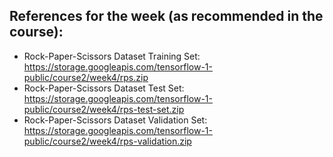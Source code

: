 ## References for the week (as recommended in the course):
* Rock-Paper-Scissors Dataset Training Set: https://storage.googleapis.com/tensorflow-1-public/course2/week4/rps.zip
* Rock-Paper-Scissors Dataset Test Set: https://storage.googleapis.com/tensorflow-1-public/course2/week4/rps-test-set.zip
* Rock-Paper-Scissors Dataset Validation Set: https://storage.googleapis.com/tensorflow-1-public/course2/week4/rps-validation.zip
